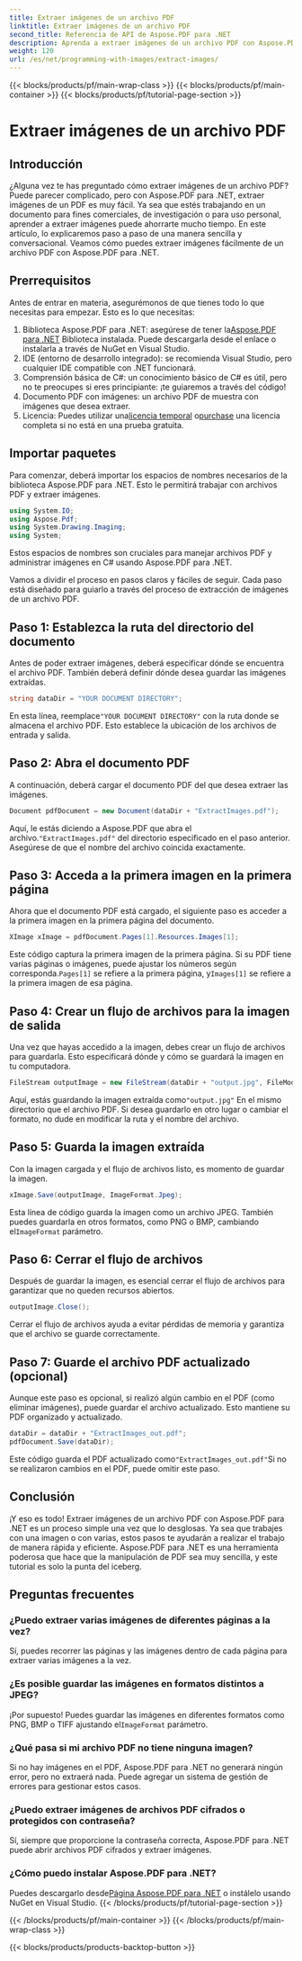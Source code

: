 ```yaml
---
title: Extraer imágenes de un archivo PDF
linktitle: Extraer imágenes de un archivo PDF
second_title: Referencia de API de Aspose.PDF para .NET
description: Aprenda a extraer imágenes de un archivo PDF con Aspose.PDF para .NET con esta guía paso a paso. Comience con instrucciones fáciles de seguir.
weight: 120
url: /es/net/programming-with-images/extract-images/
---
```


{{< blocks/products/pf/main-wrap-class >}}
{{< blocks/products/pf/main-container >}}
{{< blocks/products/pf/tutorial-page-section >}}

# Extraer imágenes de un archivo PDF

## Introducción

¿Alguna vez te has preguntado cómo extraer imágenes de un archivo PDF? Puede parecer complicado, pero con Aspose.PDF para .NET, extraer imágenes de un PDF es muy fácil. Ya sea que estés trabajando en un documento para fines comerciales, de investigación o para uso personal, aprender a extraer imágenes puede ahorrarte mucho tiempo. En este artículo, lo explicaremos paso a paso de una manera sencilla y conversacional. Veamos cómo puedes extraer imágenes fácilmente de un archivo PDF con Aspose.PDF para .NET.

## Prerrequisitos

Antes de entrar en materia, asegurémonos de que tienes todo lo que necesitas para empezar. Esto es lo que necesitas:

1.  Biblioteca Aspose.PDF para .NET: asegúrese de tener la[Aspose.PDF para .NET](https://releases.aspose.com/pdf/net/) Biblioteca instalada. Puede descargarla desde el enlace o instalarla a través de NuGet en Visual Studio.
2. IDE (entorno de desarrollo integrado): se recomienda Visual Studio, pero cualquier IDE compatible con .NET funcionará.
3. Comprensión básica de C#: un conocimiento básico de C# es útil, pero no te preocupes si eres principiante: ¡te guiaremos a través del código!
4. Documento PDF con imágenes: un archivo PDF de muestra con imágenes que desea extraer.
5.  Licencia: Puedes utilizar una[licencia temporal](https://compra.aspose.com/temporary-license/) o[purchase](https://purchase.aspose.com/buy) una licencia completa si no está en una prueba gratuita.

## Importar paquetes

Para comenzar, deberá importar los espacios de nombres necesarios de la biblioteca Aspose.PDF para .NET. Esto le permitirá trabajar con archivos PDF y extraer imágenes.

```csharp
using System.IO;
using Aspose.Pdf;
using System.Drawing.Imaging;
using System;
```

Estos espacios de nombres son cruciales para manejar archivos PDF y administrar imágenes en C# usando Aspose.PDF para .NET.

Vamos a dividir el proceso en pasos claros y fáciles de seguir. Cada paso está diseñado para guiarlo a través del proceso de extracción de imágenes de un archivo PDF.

## Paso 1: Establezca la ruta del directorio del documento

Antes de poder extraer imágenes, deberá especificar dónde se encuentra el archivo PDF. También deberá definir dónde desea guardar las imágenes extraídas.

```csharp
string dataDir = "YOUR DOCUMENT DIRECTORY";
```

 En esta línea, reemplace`"YOUR DOCUMENT DIRECTORY"` con la ruta donde se almacena el archivo PDF. Esto establece la ubicación de los archivos de entrada y salida.

## Paso 2: Abra el documento PDF

A continuación, deberá cargar el documento PDF del que desea extraer las imágenes.

```csharp
Document pdfDocument = new Document(dataDir + "ExtractImages.pdf");
```

 Aquí, le estás diciendo a Aspose.PDF que abra el archivo.`"ExtractImages.pdf"` del directorio especificado en el paso anterior. Asegúrese de que el nombre del archivo coincida exactamente.

## Paso 3: Acceda a la primera imagen en la primera página

Ahora que el documento PDF está cargado, el siguiente paso es acceder a la primera imagen en la primera página del documento.

```csharp
XImage xImage = pdfDocument.Pages[1].Resources.Images[1];
```

 Este código captura la primera imagen de la primera página. Si su PDF tiene varias páginas o imágenes, puede ajustar los números según corresponda.`Pages[1]` se refiere a la primera página, y`Images[1]` se refiere a la primera imagen de esa página.

## Paso 4: Crear un flujo de archivos para la imagen de salida

Una vez que hayas accedido a la imagen, debes crear un flujo de archivos para guardarla. Esto especificará dónde y cómo se guardará la imagen en tu computadora.

```csharp
FileStream outputImage = new FileStream(dataDir + "output.jpg", FileMode.Create);
```

 Aquí, estás guardando la imagen extraída como`"output.jpg"` En el mismo directorio que el archivo PDF. Si desea guardarlo en otro lugar o cambiar el formato, no dude en modificar la ruta y el nombre del archivo.

## Paso 5: Guarda la imagen extraída

Con la imagen cargada y el flujo de archivos listo, es momento de guardar la imagen.

```csharp
xImage.Save(outputImage, ImageFormat.Jpeg);
```

 Esta línea de código guarda la imagen como un archivo JPEG. También puedes guardarla en otros formatos, como PNG o BMP, cambiando el`ImageFormat` parámetro.

## Paso 6: Cerrar el flujo de archivos

Después de guardar la imagen, es esencial cerrar el flujo de archivos para garantizar que no queden recursos abiertos.

```csharp
outputImage.Close();
```

Cerrar el flujo de archivos ayuda a evitar pérdidas de memoria y garantiza que el archivo se guarde correctamente.

## Paso 7: Guarde el archivo PDF actualizado (opcional)

Aunque este paso es opcional, si realizó algún cambio en el PDF (como eliminar imágenes), puede guardar el archivo actualizado. Esto mantiene su PDF organizado y actualizado.

```csharp
dataDir = dataDir + "ExtractImages_out.pdf";
pdfDocument.Save(dataDir);
```

 Este código guarda el PDF actualizado como`"ExtractImages_out.pdf"`Si no se realizaron cambios en el PDF, puede omitir este paso.

## Conclusión

¡Y eso es todo! Extraer imágenes de un archivo PDF con Aspose.PDF para .NET es un proceso simple una vez que lo desglosas. Ya sea que trabajes con una imagen o con varias, estos pasos te ayudarán a realizar el trabajo de manera rápida y eficiente. Aspose.PDF para .NET es una herramienta poderosa que hace que la manipulación de PDF sea muy sencilla, y este tutorial es solo la punta del iceberg. 

## Preguntas frecuentes

### ¿Puedo extraer varias imágenes de diferentes páginas a la vez?
Sí, puedes recorrer las páginas y las imágenes dentro de cada página para extraer varias imágenes a la vez.

### ¿Es posible guardar las imágenes en formatos distintos a JPEG?
 ¡Por supuesto! Puedes guardar las imágenes en diferentes formatos como PNG, BMP o TIFF ajustando el`ImageFormat` parámetro.

### ¿Qué pasa si mi archivo PDF no tiene ninguna imagen?
Si no hay imágenes en el PDF, Aspose.PDF para .NET no generará ningún error, pero no extraerá nada. Puede agregar un sistema de gestión de errores para gestionar estos casos.

### ¿Puedo extraer imágenes de archivos PDF cifrados o protegidos con contraseña?
Sí, siempre que proporcione la contraseña correcta, Aspose.PDF para .NET puede abrir archivos PDF cifrados y extraer imágenes.

### ¿Cómo puedo instalar Aspose.PDF para .NET?
 Puedes descargarlo desde[Página Aspose.PDF para .NET](https://releases.aspose.com/pdf/net/) o instálelo usando NuGet en Visual Studio.
{{< /blocks/products/pf/tutorial-page-section >}}

{{< /blocks/products/pf/main-container >}}
{{< /blocks/products/pf/main-wrap-class >}}

{{< blocks/products/products-backtop-button >}}
